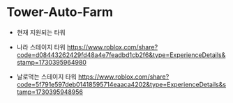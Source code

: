 # Tower-Auto-Farm

+ 현재 지원되는 타워

+ 나라 스테이지 타워 https://www.roblox.com/share?code=d08443262429fd48a4e7feadbd1cb2f6&type=ExperienceDetails&stamp=1730395964980
+ 날로먹는 스테이지 타워 https://www.roblox.com/share?code=5f791e597deb01418595714eaaca4202&type=ExperienceDetails&stamp=1730395948956

